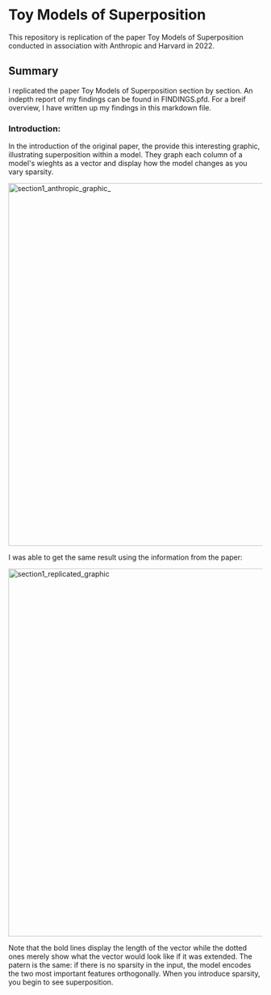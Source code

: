 # Toy Models of Superposition
This repository is replication of the paper Toy Models of Superposition conducted in association with Anthropic and Harvard in 2022.

## Summary

I replicated the paper Toy Models of Superposition section by section. An indepth report of my findings can be found in FINDINGS.pfd. For a breif overview,
I have written up my findings in this markdown file.

### Introduction:

In the introduction of the original paper, the provide this interesting graphic, illustrating superposition within a model. They graph each column of
a model's wieghts as a vector and display how the model changes as you vary sparsity.

<img width="720" alt="section1_anthropic_graphic_" src="https://github.com/zroe1/toy_models_of_superposition/assets/114773939/529cced1-05e8-4eef-ad0b-1b4d9f6cb993">  

I was able to get the same result using the information from the paper:

<img width="730" alt="section1_replicated_graphic" src="https://github.com/zroe1/toy_models_of_superposition/assets/114773939/1d968aee-ec92-4abf-81bf-4eb9b9bfe894">  

Note that the bold lines display the length of the vector while the dotted ones merely show what the vector would look like if it was extended. The patern is the same:
if there is no sparsity in the input, the model encodes the two most important features orthogonally. When you introduce sparsity, you begin to see superposition.


